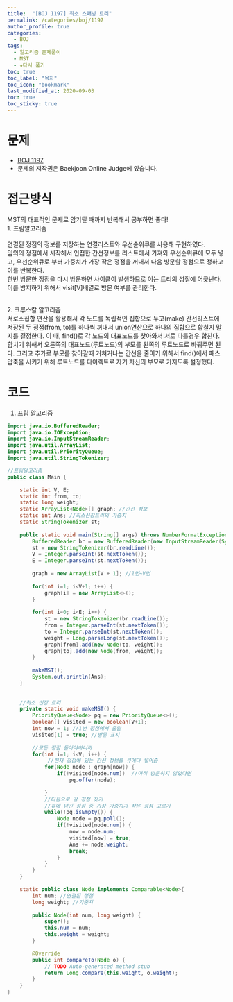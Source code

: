 ```yaml
---
title:  "[BOJ 1197] 최소 스패닝 트리"
permalink: /categories/boj/1197
author_profile: true
categories:
  - BOJ
tags:
  - 알고리즘 문제풀이
  - MST
  - ★다시 풀기
toc: true
toc_label: "목차"
toc_icon: "bookmark"
last_modified_at: 2020-09-03
toc: true
toc_sticky: true
---
```

# 문제
* [BOJ 1197](https://www.acmicpc.net/problem/1197)
* 문제의 저작권은 Baekjoon Online Judge에 있습니다.  

# 접근방식 
MST의 대표적인 문제로 암기될 때까지 반복해서 공부하면 좋다!
<br>1. 프림알고리즘</br>  
연결된 정점의 정보를 저장하는 연결리스트와 우선순위큐를 사용해 구현하였다.  
임의의 정점에서 시작해서 인접한 간선정보를 리스트에서 가져와 우선순위큐에 모두 넣고, 우선순위큐로 부터 가중치가 가장 작은 정점을 꺼내서 다음 방문할 정점으로 정하고 이를 반복한다.  
한번 방문한 정점을 다시 방문하면 사이클이 발생하므로 이는 트리의 성질에 어긋난다. 이를 방지하기 위해서 visit[V]배열로 방문 여부를 관리한다.  

<br>2. 크루스칼 알고리즘</br>
서로소집합 연산을 활용해서 각 노드를 독립적인 집합으로 두고(make) 간선리스트에 저장된 두 정점(from, to)를 하나씩 꺼내서 union연산으로 하나의 집합으로 합칠지 말지를 결정한다. 이 때, find()로 각 노드의 대표노드를 찾아와서 서로 다를경우 합친다. 합치기 위해서 오른쪽의 대표노드(루트노드)의 부모를 왼쪽의 루트노드로 바꿔주면 된다. 그리고 추가로 부모를 찾아갈때 거쳐거나는 간선을 줄이기 위해서 find()에서 패스압축을 시키기 위해 루트노드를 다이렉트로 자기 자신의 부모로 가지도록 설정했다.

# 코드
1. 프림 알고리즘  
```java
import java.io.BufferedReader;
import java.io.IOException;
import java.io.InputStreamReader;
import java.util.ArrayList;
import java.util.PriorityQueue;
import java.util.StringTokenizer;

//프림알고리즘
public class Main {

	static int V, E;
	static int from, to;
	static long weight;
	static ArrayList<Node>[] graph; //간선 정보
	static int Ans; //최소신장트리의 가중치
	static StringTokenizer st;
	
	public static void main(String[] args) throws NumberFormatException, IOException {
		BufferedReader br = new BufferedReader(new InputStreamReader(System.in));
		st = new StringTokenizer(br.readLine());
		V = Integer.parseInt(st.nextToken());
		E = Integer.parseInt(st.nextToken());
		
		graph = new ArrayList[V + 1]; //1번~V번
		
		for(int i=1; i<V+1; i++) {
			graph[i] = new ArrayList<>();
		}
		
		for(int i=0; i<E; i++) {
			st = new StringTokenizer(br.readLine());
			from = Integer.parseInt(st.nextToken());
			to = Integer.parseInt(st.nextToken());
			weight = Long.parseLong(st.nextToken());
			graph[from].add(new Node(to, weight));
			graph[to].add(new Node(from, weight));
		}
		
		makeMST();
		System.out.println(Ans);
	}
	
	
	//최소 신장 트리
	private static void makeMST() {
		PriorityQueue<Node> pq = new PriorityQueue<>();
		boolean[] visited = new boolean[V+1];
		int now = 1; //1번 정점에서 출발
		visited[1] = true; //방문 표시
		
		//모든 정점 돌아야하니까
		for(int i=1; i<V; i++) {
			 //현재 정점에 있는 간선 정보를 큐에다 넣어줌
			for(Node node : graph[now]) {
				if(!visited[node.num])  //아직 방문하지 않았다면
					pq.offer(node);
				
			}
			//다음으로 갈 정점 찾기
			//큐에 담긴 정점 중 가장 가중치가 작은 정점 고르기
			while(!pq.isEmpty()) {
				Node node = pq.poll();
				if(!visited[node.num]) {
					now = node.num;
					visited[now] = true;
					Ans += node.weight;
					break;
				}
			}
		}
	}

	static public class Node implements Comparable<Node>{
		int num; //연결된 정점
		long weight; //가중치
		
		public Node(int num, long weight) {
			super();
			this.num = num;
			this.weight = weight;
		}

		@Override
		public int compareTo(Node o) {
			// TODO Auto-generated method stub
			return Long.compare(this.weight, o.weight);
		}
	}
}
```
